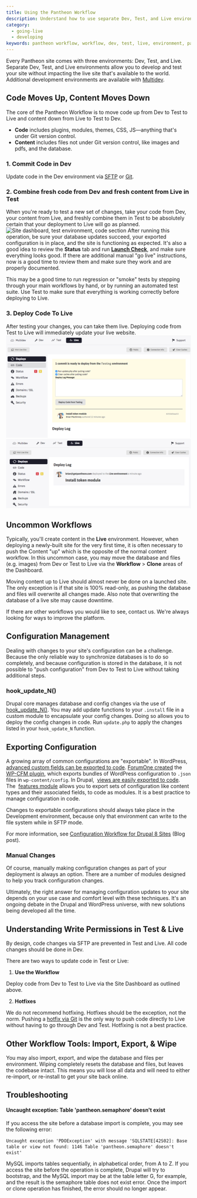 ```yaml
---
title: Using the Pantheon Workflow
description: Understand how to use separate Dev, Test, and Live environments while learning more about the Pantheon Website Management Platform Workflow.
category:
  - going-live
  - developing
keywords: pantheon workflow, workflow, dev, test, live, environment, pantheon environments, multidev, how to deploy, deploy, what is a commit, commit, write permission, write to live, why cant i write to live, write access, commits, separate environment, environment, environments
---
```

Every Pantheon site comes with three environments: Dev, Test, and Live. Separate Dev, Test, and Live environments allow you to develop and test your site without impacting the live site that's available to the world. Additional development environments are available with [Multidev](/docs/articles/sites/multidev/).


## Code Moves Up, Content Moves Down

The core of the Pantheon Workflow is to move code up from Dev to Test to Live and content down from Live to Test to Dev.

- **Code** includes plugins, modules, themes, CSS, JS—anything that's under Git version control.
- **Content** includes files not under Git version control, like images and pdfs, and the database.

### 1. Commit Code in Dev

Update code in the Dev environment via [SFTP](/docs/articles/sites/code/developing-directly-with-sftp-mode/) or [Git](/docs/articles/local/starting-with-git/).
### 2. Combine fresh code from Dev and fresh content from Live in Test

When you're ready to test a new set of changes, take your code from Dev, your content from Live, and freshly combine them in Test to be absolutely certain that your deployment to Live will go as planned.
![Site dashboard, test environment, code section](/source/docs/assets/images/desk_images/376212.png)
After running this operation, be sure your database updates succeed, your exported configuration is in place, and the site is functioning as expected. It's also a good idea to review the **Status** tab and run [**Launch Check**](/docs/articles/drupal/launch-check-drupal-performance-and-configuration-analysis/), and make sure everything looks good.  If there are additional manual "go live" instructions, now is a good time to review them and make sure they work and are properly documented.

This may be a good time to run regression or "smoke" tests by stepping through your main workflows by hand, or by running an automated test suite. Use Test to make sure that everything is working correctly before deploying to Live.


### 3. Deploy Code To Live

After testing your changes, you can take them live. Deploying code from Test to Live will immediately update your live website.
![Site dashboard, live environment, workflow section](/source/docs/assets/images/desk_images/376217.png)
![Site Dashboard, live environment](/source/docs/assets/images/desk_images/376218.png)


## Uncommon Workflows

Typically, you'll create content in the **Live** environment. However, when deploying a newly-built site for the very first time, it is often necessary to push the Content "up" which is the opposite of the normal content workflow. In this uncommon case, you may move the database and files (e.g. images) from Dev or Test to Live via the  **Workflow** > **Clone** areas of the Dashboard.

Moving content up to Live should almost never be done on a launched site. The only exception is if that site is 100% read-only, as pushing the database and files will overwrite all changes made. Also note that overwriting the database of a live site may cause downtime.

If there are other workflows you would like to see, contact us. We're always looking for ways to improve the platform.

## Configuration Management

Dealing with changes to your site's configuration can be a challenge. Because the only reliable way to synchronize databases is to do so completely, and because configuration is stored in the database, it is not possible to "push configuration" from Dev to Test to Live without taking additional steps.

### hook\_update\_N()

Drupal core manages database and config changes via the use of [hook\_update\_N()](http://api.drupal.org/api/drupal/modules%21system%21system.api.php/function/hook_update_N/7). You may add update functions to your `.install` file in a custom module to encapsulate your config changes. Doing so allows you to deploy the config changes in code. Run `update.php` to apply the changes listed in your `hook_update_N` function.

## Exporting Configuration

A growing array of common configurations are "exportable". In WordPress, [advanced custom fields can be exported to code](http://stevegrunwell.com/blog/exploring-the-wordpress-advanced-custom-fields-export-feature/). [ForumOne created](http://forumone.com/insights/configuration-management-finally-comes-to-wordpress/) the  [WP-CFM plugin](https://github.com/forumone/wp-cfm), which exports bundles of WordPress configuration to `.json` files in `wp-content/config`. In Drupal,  [views are easily exported to code](http://www.chapterthree.com/blog/matt_cheney/howto_best_practices_embedding_views_code). The  [features module](http://drupal.org/project/features) allows you to export sets of configuration like content types and their associated fields, to code as modules. It is a best practice to manage configuration in code.

Changes to exportable configurations should always take place in the Development environment, because only that environment can write to the file system while in SFTP mode.

For more information, see [Configuration Workflow for Drupal 8 Sites](https://pantheon.io/blog/configuration-workflow-drupal-8-sites) (Blog post).

### Manual Changes

Of course, manually making configuration changes as part of your deployment is always an option. There are a number of modules designed to help you track configuration changes.

Ultimately, the right answer for managing configuration updates to your site depends on your use case and comfort level with these techniques. It's an ongoing debate in the Drupal and WordPress universe, with new solutions being developed all the time.

## Understanding Write Permissions in Test & Live

By design, code changes via SFTP are prevented in Test and Live. All code changes should be done in Dev.

There are two ways to update code in Test or Live:

1. **Use the Workflow**  

  Deploy code from Dev to Test to Live via the Site Dashboard as outlined above.

2. **Hotfixes**  

  We do not recommend hotfixing. Hotfixes should be the exception, not the norm.  Pushing a [hotfix via Git](/docs/articles/sites/code/hot-fixes) is the only way to push code directly to Live without having to go through Dev and Test. Hotfixing is not a best practice.

## Other Workflow Tools: Import, Export, & Wipe

You may also import, export, and wipe the database and files per environment. Wiping completely resets the database and files, but leaves the codebase intact. This means you will lose all data and will need to either re-import, or re-install to get your site back online.

## Troubleshooting

#### Uncaught exception: Table 'pantheon.semaphore' doesn't exist

If you access the site before a database import is complete, you may see the following error:

```
Uncaught exception 'PDOException' with message 'SQLSTATE[42S02]: Base table or view not found: 1146 Table 'pantheon.semaphore' doesn't exist'
```

MySQL imports tables sequentially, in alphabetical order, from A to Z. If you access the site before the operation is complete, Drupal will try to bootstrap, and the MySQL import may be at the table letter G, for example, and the result is the semaphore table does not exist error. Once the import or clone operation has finished, the error should no longer appear.
